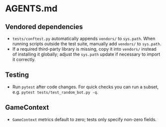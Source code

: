# AGENTS.md

## Vendored dependencies
- `tests/conftest.py` automatically appends `vendors/` to `sys.path`. When running scripts outside the test suite, manually add `vendors/` to `sys.path`.
- If a required third-party library is missing, copy it into `vendors/` instead of installing it globally; adjust the `sys.path` update if necessary to import it correctly.

## Testing
- Run `pytest` after code changes. For quick checks you can run a subset, e.g. `pytest tests/test_random_bot.py -q`.

## GameContext
- `GameContext` metrics default to zero; tests only specify non-zero fields.
